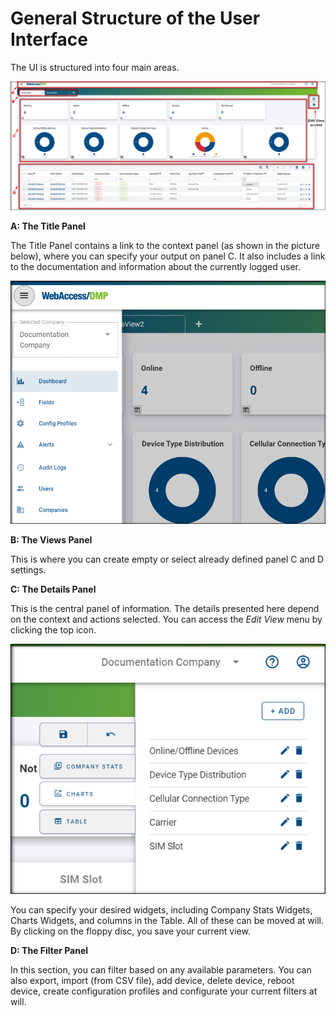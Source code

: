 # General Structure of the User Interface

The UI is structured into four main areas. 

![Structure](./GeneralUI(1).png)

**A: The Title Panel**

The Title Panel contains a link to the context panel (as shown in the picture below), where you can specify your output on panel C. It also includes a link to the documentation and information about the currently logged user.

![Structure](./General-UI2.png)

**B: The Views Panel**

This is where you can create empty or select already defined panel C and D settings.

**C: The Details Panel**

This is the central panel of information. The details presented here depend on the context and actions selected. You can access the *Edit View* menu by clicking the top icon.

![Structure](./General-UI3.png)

You can specify your desired widgets, including Company Stats Widgets, Charts Widgets, and columns in the Table. All of these can be moved at will. By clicking on the floppy disc, you save your current view.

**D: The Filter Panel**

In this section, you can filter based on any available parameters. You can also export, import (from CSV file), add device, delete device, reboot device, create configuration profiles and configurate your current filters at will.
